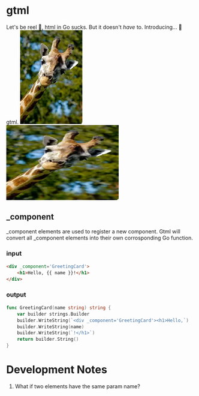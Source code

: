# gtml
Let's be reel 🎣, html in Go sucks. But it doesn't *have* to. Introducing... 🥁 gtml.
![huh](./static/huh.webp)
<img src="./static/huh.webp" alt="Alt text" width="300" height="200">

## _component
_component elements are used to register a new component. Gtml will convert all _component elements into their own corrosponding Go function.

### input
```html
<div _component='GreetingCard'>
    <h1>Hello, {{ name }}!</h1>
</div>
```

### output
```go
func GreetingCard(name string) string {
    var builder strings.Builder
    builder.WriteString(`<div _component='GreetingCard'><h1>Hello,`)
    builder.WriteString(name)
    builder.WriteString(`!</h1>`)
    return builder.String()
}
```

# Development Notes
1. What if two elements have the same param name?